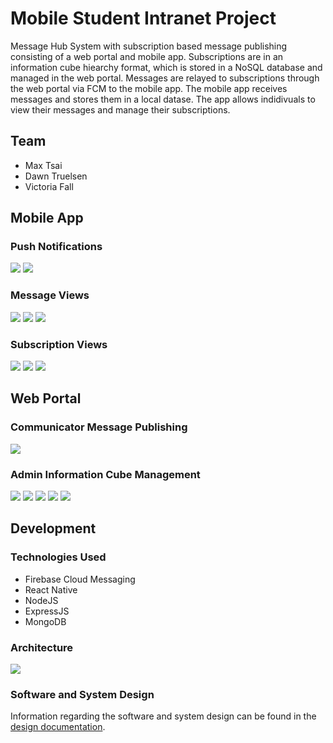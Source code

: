 # Mobile Student Intranet Project

Message Hub System with subscription based message publishing consisting of a web portal and mobile app. Subscriptions are in an information cube hiearchy format, which is stored in a NoSQL database and managed in the web portal. Messages are relayed to subscriptions through the web portal via FCM to the mobile app. The mobile app receives messages and stores them in a local datase. The app allows indidivuals to view their messages and manage their subscriptions.

## Team
* Max Tsai
* Dawn Truelsen
* Victoria Fall

## Mobile App

### Push Notifications

![](images/push_notif.PNG)
![](images/push_notif_banner.PNG)

### Message Views

![](images/messages.png)
![](images/detail_messages.png)
![](images/channel_messages.png)

### Subscription Views

![](images/subs.png)
![](images/subs_expanded.png)
![](images/my_subs.png)

## Web Portal

### Communicator Message Publishing

![](images/send_msg.png)

### Admin Information Cube Management

![](images/menu.png)
![](images/add_area.png)
![](images/add_subject.png)
![](images/manage_areas.png)
![](images/manage_subjects.png)

## Development

### Technologies Used

* Firebase Cloud Messaging
* React Native
* NodeJS
* ExpressJS
* MongoDB

### Architecture

![](images/Architecture.png)

### Software and System Design

Information regarding the software and system design can be found in the [design documentation](Documentation/System_Design_Document.pdf).
